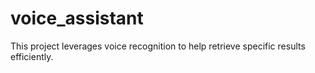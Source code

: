 # voice_assistant
This project leverages voice recognition to help retrieve specific results efficiently.
